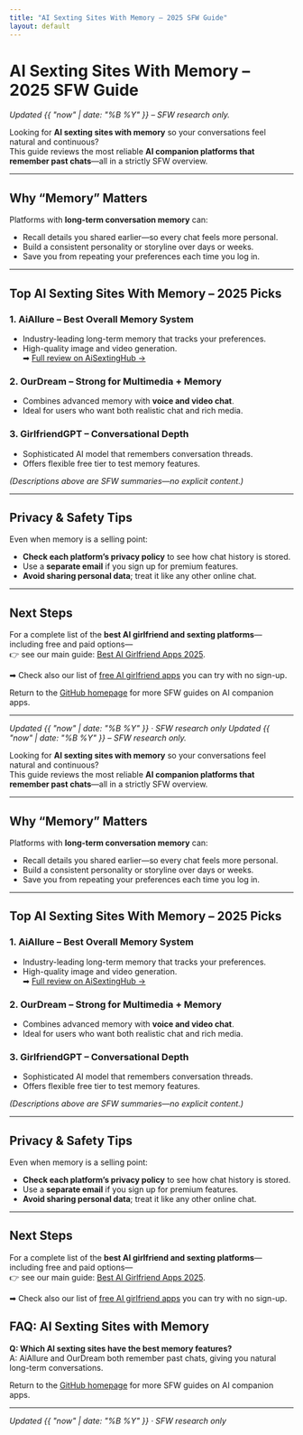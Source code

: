 ```yaml
---
title: "AI Sexting Sites With Memory – 2025 SFW Guide"
layout: default
---
```

# AI Sexting Sites With Memory – 2025 SFW Guide

*Updated {{ "now" | date: "%B %Y" }} – SFW research only.*

Looking for **AI sexting sites with memory** so your conversations feel natural and continuous?  
This guide reviews the most reliable **AI companion platforms that remember past chats**—all in a strictly SFW overview.

---

## Why “Memory” Matters
Platforms with **long-term conversation memory** can:
* Recall details you shared earlier—so every chat feels more personal.
* Build a consistent personality or storyline over days or weeks.
* Save you from repeating your preferences each time you log in.

---

## Top AI Sexting Sites With Memory – 2025 Picks

### 1. **AiAllure** – Best Overall Memory System
* Industry-leading long-term memory that tracks your preferences.
* High-quality image and video generation.  
➡ [Full review on AiSextingHub →](https://www.aisextinghub.com/blog/best-ai-girlfriend-apps-2025)

### 2. **OurDream** – Strong for Multimedia + Memory
* Combines advanced memory with **voice and video chat**.
* Ideal for users who want both realistic chat and rich media.

### 3. **GirlfriendGPT** – Conversational Depth
* Sophisticated AI model that remembers conversation threads.
* Offers flexible free tier to test memory features.

*(Descriptions above are SFW summaries—no explicit content.)*

---

## Privacy & Safety Tips
Even when memory is a selling point:
* **Check each platform’s privacy policy** to see how chat history is stored.
* Use a **separate email** if you sign up for premium features.
* **Avoid sharing personal data**; treat it like any other online chat.

---

## Next Steps
For a complete list of the **best AI girlfriend and sexting platforms**—including free and paid options—  
👉 see our main guide: [Best AI Girlfriend Apps 2025](https://www.aisextinghub.com/blog/best-ai-girlfriend-apps-2025).

➡ Check also our list of [free AI girlfriend apps](free-ai-girlfriend-no-signup.md) you can try with no sign-up.


Return to the [GitHub homepage](https://ai-companion-guides.github.io/) for more SFW guides on AI companion apps.

---

*Updated {{ "now" | date: "%B %Y" }} · SFW research only*
*Updated {{ "now" | date: "%B %Y" }} – SFW research only.*

Looking for **AI sexting sites with memory** so your conversations feel natural and continuous?  
This guide reviews the most reliable **AI companion platforms that remember past chats**—all in a strictly SFW overview.

---

## Why “Memory” Matters
Platforms with **long-term conversation memory** can:
* Recall details you shared earlier—so every chat feels more personal.
* Build a consistent personality or storyline over days or weeks.
* Save you from repeating your preferences each time you log in.

---

## Top AI Sexting Sites With Memory – 2025 Picks

### 1. **AiAllure** – Best Overall Memory System
* Industry-leading long-term memory that tracks your preferences.
* High-quality image and video generation.  
➡ [Full review on AiSextingHub →](https://www.aisextinghub.com/blog/best-ai-girlfriend-apps-2025)

### 2. **OurDream** – Strong for Multimedia + Memory
* Combines advanced memory with **voice and video chat**.
* Ideal for users who want both realistic chat and rich media.

### 3. **GirlfriendGPT** – Conversational Depth
* Sophisticated AI model that remembers conversation threads.
* Offers flexible free tier to test memory features.

*(Descriptions above are SFW summaries—no explicit content.)*

---

## Privacy & Safety Tips
Even when memory is a selling point:
* **Check each platform’s privacy policy** to see how chat history is stored.
* Use a **separate email** if you sign up for premium features.
* **Avoid sharing personal data**; treat it like any other online chat.

---

## Next Steps
For a complete list of the **best AI girlfriend and sexting platforms**—including free and paid options—  
👉 see our main guide: [Best AI Girlfriend Apps 2025](https://www.aisextinghub.com/blog/best-ai-girlfriend-apps-2025).

➡ Check also our list of [free AI girlfriend apps](free-ai-girlfriend-no-signup.md) you can try with no sign-up.

## FAQ: AI Sexting Sites with Memory

**Q: Which AI sexting sites have the best memory features?**  
A: AiAllure and OurDream both remember past chats, giving you natural long-term conversations.



Return to the [GitHub homepage](https://ai-companion-guides.github.io/) for more SFW guides on AI companion apps.

---

*Updated {{ "now" | date: "%B %Y" }} · SFW research only*

